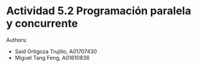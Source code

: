 # Actividad 5.2 Programación paralela y concurrente
Authors:
- Said Ortigoza Trujillo, A01707430
- Miguel Tang Feng, A01610836
